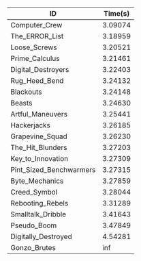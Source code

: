 |ID|Time(s)|
|-|-|
|Computer_Crew|3.09074|
|The_ERROR_List|3.18959|
|Loose_Screws|3.20521|
|Prime_Calculus|3.21461|
|Digital_Destroyers|3.22403|
|Rug_Heed_Bend|3.24132|
|Blackouts|3.24148|
|Beasts|3.24630|
|Artful_Maneuvers|3.25441|
|Hackerjacks|3.26185|
|Grapevine_Squad|3.26230|
|The_Hit_Blunders|3.27203|
|Key_to_Innovation|3.27309|
|Pint_Sized_Benchwarmers|3.27315|
|Byte_Mechanics|3.27859|
|Creed_Symbol|3.28044|
|Rebooting_Rebels|3.31289|
|Smalltalk_Dribble|3.41643|
|Pseudo_Boom|3.47849|
|Digitally_Destroyed|4.54281|
|Gonzo_Brutes|inf|
